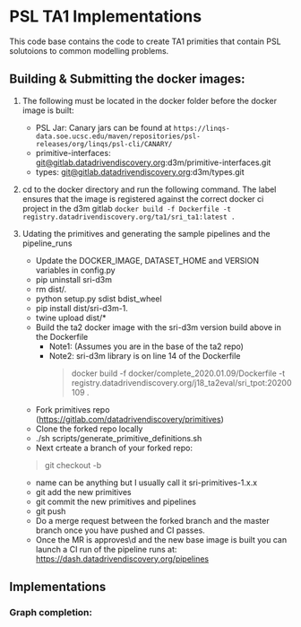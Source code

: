 # PSL TA1 Implementations
This code base contains the code to create TA1 primities that contain PSL solutoions to 
common modelling problems.


## Building & Submitting the docker images:
1. The following must be located in the docker folder before the docker image is built:
    - PSL Jar: Canary jars can be found at ```https://linqs-data.soe.ucsc.edu/maven/repositories/psl-releases/org/linqs/psl-cli/CANARY/```
    - primitive-interfaces: git@gitlab.datadrivendiscovery.org:d3m/primitive-interfaces.git
    - types: git@gitlab.datadrivendiscovery.org:d3m/types.git

2. cd to the docker directory and run the following command. The label ensures that the image is registered against 
the correct docker ci project in the d3m gitlab ```docker build -f Dockerfile -t registry.datadrivendiscovery.org/ta1/sri_ta1:latest .```

3. Udating the primitives and generating the sample pipelines and the pipeline_runs
   - Update the DOCKER_IMAGE, DATASET_HOME and VERSION variables in config.py
   - pip uninstall sri-d3m
   - rm dist/*.*
   - python setup.py sdist bdist_wheel
   - pip install dist/sri-d3m-1. <tab>
   - twine upload dist/*
   * Build the ta2 docker image with the sri-d3m version build above in the Dockerfile 
     * Note1: (Assumes you are in the base of the ta2 repo)
     * Note2: sri-d3m library is on line 14 of the Dockerfile
       > docker build -f docker/complete_2020.01.09/Dockerfile -t registry.datadrivendiscovery.org/j18_ta2eval/sri_tpot:20200109 .
   - Fork primitives repo (https://gitlab.com/datadrivendiscovery/primitives)
   - Clone the forked repo locally 
   - ./sh scripts/generate_primitive_definitions.sh <path to fork of the d3m primitives repo>
   - Next crteate a branch of your forked repo:
    > git checkout -b <name>
    * name can be anything but I usually call it sri-primitives-1.x.x
   - git add the new primitives
   - git commit the new primitives and pipelines
   - git push
   - Do a merge request between the forked branch and the master branch once you have pushed and CI passes.
   - Once the MR is approves\d and the new base image is built you can launch a CI run of the pipeline runs at: 
      https://dash.datadrivendiscovery.org/pipelines
   

## Implementations
### Graph completion:
